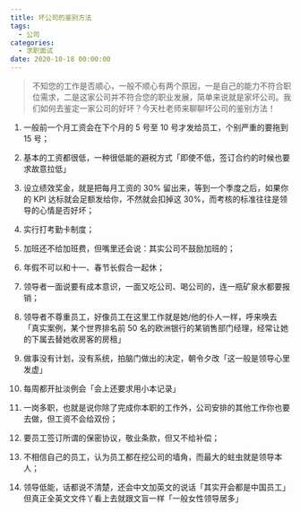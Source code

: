```yaml
---
title: 坏公司的鉴别方法
tags:
  - 公司
categories:
  - 求职面试
date: 2020-10-18 00:00:00
---
```


> 不知您的工作是否顺心，一般不顺心有两个原因，一是自己的能力不符合职位需求，二是这家公司并不符合您的职业发展，简单来说就是家坏公司。我们如何去鉴定一家公司的好坏？今天杜老师来聊聊坏公司的鉴别方法！

<!-- more -->

1. 一般前一个月工资会在下个月的 5 号至 10 号才发给员工，个别严重的要拖到 15 号；

2. 基本的工资都很低，一种很低能的避税方式「即使不低，签订合约的时候也要求故意拉低」

3. 设立绩效奖金，就是把每月工资的 30% 留出来，等到一个季度之后，如果你的 KPI 达标就会足额发给你，不然就会扣掉这 30%，而考核的标准往往是领导的心情是否好坏；

4. 实行打考勤卡制度；

5. 加班还不给加班费，但嘴里还会说：其实公司不鼓励加班的；

6. 年假不可以和十一、春节长假合一起休；

7. 领导者一面说要有成本意识，一面又吃公司、喝公司的，连一瓶矿泉水都要报销；

8. 领导者不尊重员工，好像员工在这里工作就是她/他的仆人一样，呼来唤去「真实案例，某个世界排名前 50 名的欧洲银行的某销售部门经理，经常让她的下属去替她收房客的房租」

9. 做事没有计划，没有系统，拍脑门做出的决定，朝令夕改「这一般是领导心里发虚」

10. 每周都开扯淡例会「会上还要求用小本记录」

11. 一岗多职，也就是说你除了完成你本职的工作外，公司安排的其他工作你也要去做，但工资不会给双份；

12. 要员工签订所谓的保密协议，敬业条款，但又不给补偿；

13. 不相信自己的员工，认为员工都在挖公司的墙角，而最大的蛀虫就是领导本人；

14. 领导低能，话都说不清楚，还会中文加英文的说话「其实开会都是中国员工」但真正全英文文件丫看上去就跟文盲一样「一般女性领导居多」
